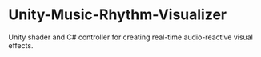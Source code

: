 # Unity-Music-Rhythm-Visualizer
Unity shader and C# controller for creating real-time audio-reactive visual effects.
